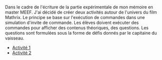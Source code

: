 Dans le cadre de l'écriture de la partie expérimentale de mon mémoire en master MEEF. J'ai décidé de créer deux activités autour de l'univers du film Mathrix. Le principe se base sur l'exécution de commandes dans une simulation d'invite de commande. Les élèves doivent exécuter des commandes pour afficher des contenus théoriques, des questions. Les questions sont formulées sous la forme de défis donnés par le capitaine du vaisseau. 

- [Activité 1](./Activite.1/index.html)
- [Activité 2](./Activite.2/index.html)
